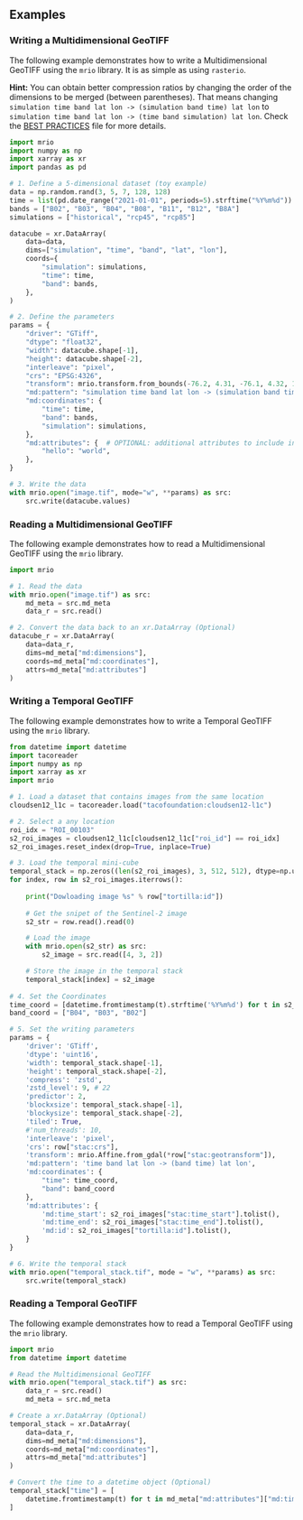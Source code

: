 ## Examples


### Writing a Multidimensional GeoTIFF

The following example demonstrates how to write a Multidimensional GeoTIFF using 
the `mrio` library. It is as simple as using `rasterio`. 

**Hint:** You can obtain better compression ratios by changing the order of the dimensions to be merged (between parentheses). That means changing `simulation time band lat lon -> (simulation band time) lat lon` to `simulation time band lat lon -> (time band simulation) lat lon`. Check the [BEST PRACTICES](BEST_PRACTICES.md) file for more details.

```python
import mrio
import numpy as np
import xarray as xr
import pandas as pd

# 1. Define a 5-dimensional dataset (toy example)
data = np.random.rand(3, 5, 7, 128, 128)
time = list(pd.date_range("2021-01-01", periods=5).strftime("%Y%m%d"))
bands = ["B02", "B03", "B04", "B08", "B11", "B12", "B8A"]
simulations = ["historical", "rcp45", "rcp85"]

datacube = xr.DataArray(
    data=data,
    dims=["simulation", "time", "band", "lat", "lon"],
    coords={
        "simulation": simulations,
        "time": time,
        "band": bands,
    },
)

# 2. Define the parameters
params = {
    "driver": "GTiff",
    "dtype": "float32",
    "width": datacube.shape[-1],
    "height": datacube.shape[-2],
    "interleave": "pixel",
    "crs": "EPSG:4326",
    "transform": mrio.transform.from_bounds(-76.2, 4.31, -76.1, 4.32, 128, 128),
    "md:pattern": "simulation time band lat lon -> (simulation band time) lat lon",
    "md:coordinates": {
        "time": time,
        "band": bands,
        "simulation": simulations,
    },
    "md:attributes": {  # OPTIONAL: additional attributes to include in the file
        "hello": "world",
    },
}

# 3. Write the data
with mrio.open("image.tif", mode="w", **params) as src:
    src.write(datacube.values)
```

### Reading a Multidimensional GeoTIFF

The following example demonstrates how to read a Multidimensional GeoTIFF using 
the `mrio` library.

```python
import mrio

# 1. Read the data
with mrio.open("image.tif") as src:
    md_meta = src.md_meta
    data_r = src.read()

# 2. Convert the data back to an xr.DataArray (Optional)
datacube_r = xr.DataArray(
    data=data_r,
    dims=md_meta["md:dimensions"],
    coords=md_meta["md:coordinates"],
    attrs=md_meta["md:attributes"]
)

```

### Writing a Temporal GeoTIFF

The following example demonstrates how to write a Temporal GeoTIFF using
the `mrio` library.

```python
from datetime import datetime
import tacoreader
import numpy as np
import xarray as xr
import mrio

# 1. Load a dataset that contains images from the same location
cloudsen12_l1c = tacoreader.load("tacofoundation:cloudsen12-l1c")

# 2. Select a any location
roi_idx = "ROI_00103"
s2_roi_images = cloudsen12_l1c[cloudsen12_l1c["roi_id"] == roi_idx]
s2_roi_images.reset_index(drop=True, inplace=True)

# 3. Load the temporal mini-cube
temporal_stack = np.zeros((len(s2_roi_images), 3, 512, 512), dtype=np.uint16)
for index, row in s2_roi_images.iterrows():
    
    print("Dowloading image %s" % row["tortilla:id"])
    
    # Get the snipet of the Sentinel-2 image
    s2_str = row.read().read(0)

    # Load the image
    with mrio.open(s2_str) as src:
        s2_image = src.read([4, 3, 2])

    # Store the image in the temporal stack
    temporal_stack[index] = s2_image
    
# 4. Set the Coordinates
time_coord = [datetime.fromtimestamp(t).strftime('%Y%m%d') for t in s2_roi_images["stac:time_start"].tolist()]
band_coord = ["B04", "B03", "B02"]

# 5. Set the writing parameters
params = {
    'driver': 'GTiff',
    'dtype': 'uint16',
    'width': temporal_stack.shape[-1],
    'height': temporal_stack.shape[-2],
    'compress': 'zstd',
    'zstd_level': 9, # 22
    'predictor': 2,
    'blockxsize': temporal_stack.shape[-1],
    'blockysize': temporal_stack.shape[-2],
    'tiled': True,
    #'num_threads': 10,
    'interleave': 'pixel',
    'crs': row["stac:crs"],
    'transform': mrio.Affine.from_gdal(*row["stac:geotransform"]),
    'md:pattern': 'time band lat lon -> (band time) lat lon',
    'md:coordinates': {
        "time": time_coord,
        "band": band_coord
    },
    'md:attributes': {
        'md:time_start': s2_roi_images["stac:time_start"].tolist(),
        'md:time_end': s2_roi_images["stac:time_end"].tolist(),
        'md:id': s2_roi_images["tortilla:id"].tolist(),
    }
}

# 6. Write the temporal stack
with mrio.open("temporal_stack.tif", mode = "w", **params) as src:
    src.write(temporal_stack)
```

### Reading a Temporal GeoTIFF

The following example demonstrates how to read a Temporal GeoTIFF using
the `mrio` library.

```python
import mrio
from datetime import datetime

# Read the Multidimensional GeoTIFF
with mrio.open("temporal_stack.tif") as src:
    data_r = src.read()
    md_meta = src.md_meta

# Create a xr.DataArray (Optional)
temporal_stack = xr.DataArray(
    data=data_r,
    dims=md_meta["md:dimensions"],
    coords=md_meta["md:coordinates"],
    attrs=md_meta["md:attributes"]
)

# Convert the time to a datetime object (Optional)
temporal_stack["time"] = [
    datetime.fromtimestamp(t) for t in md_meta["md:attributes"]["md:time_start"]
]
```
